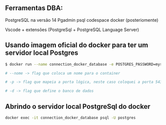 

## Ferramentas DBA: 

PostgreSQL na versão 14 
Pgadmin
psql
codespace
docker (posteriomente)

Vscode + extensões (PostgreSql + PostgreSQL Language Server)

## Usando imagem oficial do docker para ter um servidor local Postgres
```bash
$ docker run --name connection_docker_database -e POSTGRES_PASSWORD=mysecretpassword -p 5431:5432 -d postgres

# --nome -> flag que coloca um nome para o container

# -p -> flag que mapeia a porta lógica, neste caso coloquei a porta 5431 no lugar do padrão 5432

# -d -> flag que define o banco de dados
```

## Abrindo o servidor local PostgreSql do docker

```bash
docker exec -it connection_docker_database psql -U postgres 
```
